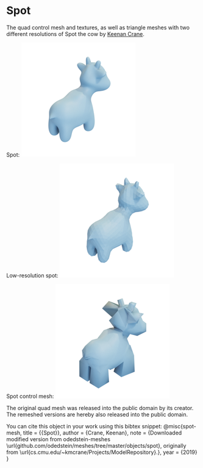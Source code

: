 # Spot

The quad control mesh and textures, as well as triangle meshes with two different resolutions of Spot the cow by [Keenan Crane](https://www.cs.cmu.edu/~kmcrane/Projects/ModelRepository/).

Spot:
![spot](spot.png)

Low-resolution spot:
![spot_low_resolution](spot_low_resolution.png)

Spot control mesh:
![spot_control_mesh](spot_control_mesh.png)

The original quad mesh was released into the public domain by its creator.
The remeshed versions are hereby also released into the public domain.

You can cite this object in your work using this bibtex snippet:
    @misc{spot-mesh,
      title = {{Spot}},
      author = {Crane, Keenan},
      note = {Downloaded modified version from odedstein-meshes \url{github.com/odedstein/meshes/tree/master/objects/spot}, originally from \url{cs.cmu.edu/~kmcrane/Projects/ModelRepository}.},
      year = {2019}
    }
